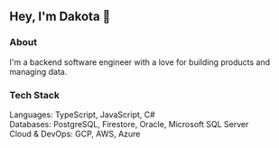 ## Hey, I'm Dakota 👋

### About
I'm a backend software engineer with a love for building products and managing data.

### Tech Stack
Languages: TypeScript, JavaScript, C# </br>
Databases: PostgreSQL, Firestore, Oracle, Microsoft SQL Server </br>
Cloud & DevOps: GCP, AWS, Azure </br>
